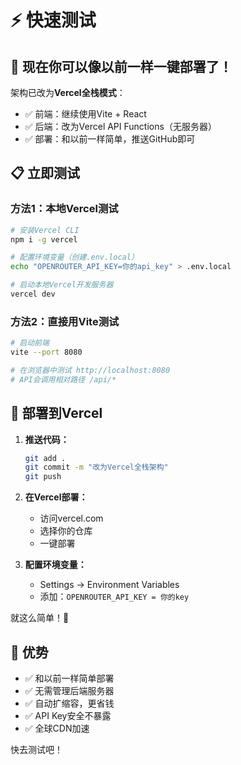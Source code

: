 # ⚡ 快速测试

## 🚀 现在你可以像以前一样一键部署了！

架构已改为**Vercel全栈模式**：
- ✅ 前端：继续使用Vite + React
- ✅ 后端：改为Vercel API Functions（无服务器）
- ✅ 部署：和以前一样简单，推送GitHub即可

## 📋 立即测试

### 方法1：本地Vercel测试
```bash
# 安装Vercel CLI
npm i -g vercel

# 配置环境变量（创建.env.local）
echo "OPENROUTER_API_KEY=你的api_key" > .env.local

# 启动本地Vercel开发服务器
vercel dev
```

### 方法2：直接用Vite测试
```bash
# 启动前端
vite --port 8080

# 在浏览器中测试 http://localhost:8080
# API会调用相对路径 /api/*
```

## 🚀 部署到Vercel

1. **推送代码：**
   ```bash
   git add .
   git commit -m "改为Vercel全栈架构"
   git push
   ```

2. **在Vercel部署：**
   - 访问vercel.com
   - 选择你的仓库
   - 一键部署

3. **配置环境变量：**
   - Settings → Environment Variables
   - 添加：`OPENROUTER_API_KEY = 你的key`

就这么简单！🎉

## 🎯 优势

- ✅ 和以前一样简单部署
- ✅ 无需管理后端服务器  
- ✅ 自动扩缩容，更省钱
- ✅ API Key安全不暴露
- ✅ 全球CDN加速

快去测试吧！